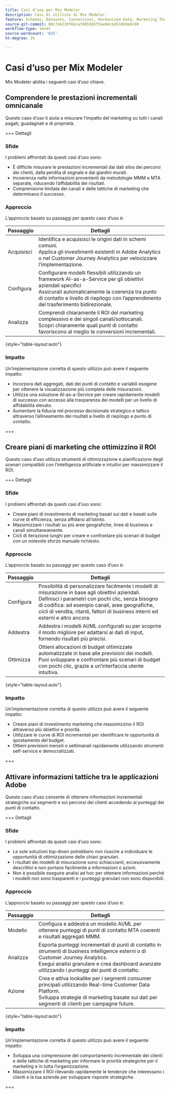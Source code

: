 ```yaml
---
title: Casi d’uso per Mix Modeler
description: Casi di utilizzo di Mix Modeler.
feature: Schemas, Datasets, Conversions, Harmonized Data, Marketing Touch Points, Models, Plans
source-git-commit: 08cfd4239f6bcaf885565f3ae04cbd51869e8c00
workflow-type: tm+mt
source-wordcount: '625'
ht-degree: 3%

---
```



# Casi d’uso per Mix Modeler

Mix Modeler abilita i seguenti casi d’uso chiave.

## Comprendere le prestazioni incrementali omnicanale

Questo caso d’uso ti aiuta a misurare l’impatto del marketing su tutti i canali pagati, guadagnati e di proprietà.

+++ Dettagli

### Sfide

I problemi affrontati da questi casi d’uso sono:

* È difficile misurare le prestazioni incrementali dai dati silos dei percorsi dei clienti, dalla perdita di segnale e dai giardini murati.
* Incoerenza nelle informazioni provenienti da metodologie MMM e MTA separate, riducendo l’affidabilità dei risultati.
* Comprensione limitata dei canali e delle tattiche di marketing che determinano il successo.

### Approccio

L’approccio basato su passaggi per questo caso d’uso è:

| Passaggio | Dettagli |
|---|---|
| Acquisisci | Identifica e acquisisci le origini dati in schemi comuni. <br/>Applica gli investimenti esistenti in Adobe Analytics o nel Customer Journey Analytics per velocizzare l’implementazione. |
| Configura | Configurare modelli flessibili utilizzando un framework AI-as-a-Service per gli obiettivi aziendali specifici<br/>Assicurati automaticamente la coerenza tra punto di contatto e livello di riepilogo con l’apprendimento del trasferimento bidirezionale. |
| Analizza | Comprendi chiaramente il ROI del marketing complessivo e dei singoli canali/sottocanali.<br/>Scopri chiaramente quali punti di contatto favoriscono al meglio le conversioni incrementali. |

{style="table-layout:auto"}


### Impatto

Un’implementazione corretta di questo utilizzo può avere il seguente impatto:

* Incorpora dati aggregati, dati dei punti di contatto e variabili esogene per ottenere la visualizzazione più completa delle misurazioni.
* Utilizza una soluzione AI-as-a-Service per creare rapidamente modelli di successo con accesso alla trasparenza dei modelli per un livello di affidabilità elevato.
* Aumentare la fiducia nel processo decisionale strategico e tattico attraverso l’allineamento dei risultati a livello di riepilogo e punto di contatto.

+++


## Creare piani di marketing che ottimizzino il ROI

Questo caso d’uso utilizza strumenti di ottimizzazione e pianificazione degli scenari compatibili con l’intelligenza artificiale e intuitivi per massimizzare il ROI.

+++ Dettagli

### Sfide

I problemi affrontati da questi casi d’uso sono:

* Creare piani di investimento di marketing basati sui dati e basati sulle curve di efficienza, senza affidarsi all’istinto.
* Massimizzare i risultati su più aree geografiche, linee di business e canali simultaneamente.
* Cicli di iterazione lunghi per creare e confrontare più scenari di budget con un notevole sforzo manuale richiesto.


### Approccio

L’approccio basato su passaggi per questo caso d’uso è:

| Passaggio | Dettagli |
|---|---|
| Configura | Possibilità di personalizzare facilmente i modelli di misurazione in base agli obiettivi aziendali.<br/>Definisci i parametri con pochi clic, senza bisogno di codifica: ad esempio canali, aree geografiche, cicli di vendita, ritardi, fattori di business interni ed esterni e altro ancora. |
| Addestra | Addestra i modelli AI/ML configurati su per scoprire il modo migliore per adattarsi ai dati di input, fornendo risultati più precisi. |
| Ottimizza | Ottieni allocazioni di budget ottimizzate automatizzate in base alle previsioni dei modelli.<br/>Puoi sviluppare e confrontare più scenari di budget con pochi clic, grazie a un’interfaccia utente intuitiva. |

{style="table-layout:auto"}


### Impatto

Un’implementazione corretta di questo utilizzo può avere il seguente impatto:

* Creare piani di investimento marketing che massimizzino il ROI attraverso più obiettivi e priorità.
* Utilizzare le curve di ROI incrementali per identificare le opportunità di spostamento del budget.
* Ottieni previsioni mensili o settimanali rapidamente utilizzando strumenti self-service e democratizzati.

+++

<!-- This use case is not supported with initial release

## Make data-driven inflight optimizations

This use case helps you to improve ROI weekly by assessing actual and forecasted performance to make inflight improvements.

+++ Details

### Challenges

The challenges this use case addresses are:

* Campaign performance is often slow, or lacks granularity need to confidently optimize.
* Messy, non-standardized data across dozens of channels and sources drives slow time to insight.
* No democratized access to tools and overreliance on select experts or external vendors, increasing turnaround times.



### Approach

The step based approach for this use case:

| Step | Details |
|---|---|
| Ingest | Ingest data in common schemas for easy model refreshes and reusability across Experience Platform applications.<br/>Streamline data piping, cleaning & QA with automated harmonization tools. |
| Refresh | Build and refresh AI/ML  models using a user-friendly, self-service platform.<br/>Get new results, including historic and forecasted ROIs by channel, on a weekly or monthly basis. |
| Optimize | Make rapid inflight optimizations by shifting spend across channels based on measured performance. |

{style="table-layout:auto"}


### Impact 

Successful implementation of this use can have the following impact:

* Maximize speed, scalability, and usability across measurement & analytic use cases with standardized data schemas and common data foundation.
* Rapidly make weekly or monthly inflight optimizations and maximize ROI with data-driven spend shifts that reflect best forecasted ROIs.

+++

-->

## Attivare informazioni tattiche tra le applicazioni Adobe

Questo caso d’uso consente di ottenere informazioni incrementali strategiche sui segmenti e sui percorsi dei clienti accedendo ai punteggi dei punti di contatto.

+++ Dettagli

### Sfide

I problemi affrontati da questi casi d’uso sono:

* Le sole soluzioni top-down potrebbero non riuscire a individuare le opportunità di ottimizzazione delle chiavi granulari.
* I risultati dei modelli di misurazione sono schiaccianti, eccessivamente descrittivi e non portano facilmente a informazioni o azioni.
* Non è possibile eseguire analisi ad hoc per ottenere informazioni perché i modelli non sono trasparenti e i punteggi granulari non sono disponibili.


### Approccio

L’approccio basato su passaggi per questo caso d’uso è:

| Passaggio | Dettagli |
|---|---|
| Modello | Configura e addestra un modello AI/ML per ottenere punteggi di punti di contatto MTA coerenti e risultati aggregati MMM. |
| Analizza | Esporta punteggi incrementali di punti di contatto in strumenti di business intelligence esterni o di Customer Journey Analytics.<br/>Esegui analisi granulare e crea dashboard avanzate utilizzando i punteggi dei punti di contatto. |
| Azione | Crea e attiva lookalike per i segmenti consumer principali utilizzando Real-time Customer Data Platform.<br/>Sviluppa strategie di marketing basate sui dati per segmenti di clienti per campagne future. |

{style="table-layout:auto"}


### Impatto

Un’implementazione corretta di questo utilizzo può avere il seguente impatto:

* Sviluppa una comprensione del comportamento incrementale dei clienti e delle tattiche di marketing per informare le priorità strategiche per il marketing e in tutta l’organizzazione.
* Massimizzare il ROI rilevando rapidamente le tendenze che interessano i clienti e la tua azienda per sviluppare risposte strategiche.


+++

